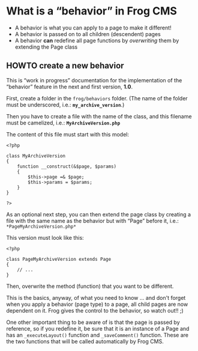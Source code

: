 # What is a “behavior” in Frog CMS #

  * A behavior is what you can apply to a page to make it different!
  * A behavior is passed on to all children (descendent) pages
  * A behavior **can** redefine all page functions by _overwriting_ them by extending the Page class

## HOWTO create a new behavior ##

This is “work in progress” documentation for the implementation of the “behavior” feature in the next and first version, **1.0**.

First, create a folder in the `frog/behaviors` folder. (The name of the folder must be underscored, i.e.: **`my_archive_version`**.)

Then you have to create a file with the name of the class, and this filename must be camelized, i.e.: **`MyArchiveVersion.php`**

The content of this file must start with this model:

```
<?php

class MyArchiveVersion
{
    function __construct(&$page, $params)
    {
        $this->page =& $page;
        $this->params = $params;
    }
}

?>
```

As an optional next step, you can then extend the page class by creating a file with the same name as the behavior but with “Page” before it, i.e.: `*PageMyArchiveVersion.php*`

This version must look like this:

```
<?php

class PageMyArchiveVersion extends Page
{
    // ...
}
```

Then, overwrite the method (function) that you want to be different.

This is the basics, anyway, of what you need to know ... and don't forget when you apply a behavior (page type) to a page, all child pages are now dependent on it. Frog gives the control to the behavior, so watch out!!  ;)

One other important thing to be aware of is that the page is passed by reference, so if you redefine it, be sure that it is an instance of a Page and has an `_executeLayout()` function and `_saveComment()` function. These are the two functions that will be called automatically by Frog CMS.